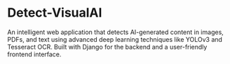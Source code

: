 # Detect-VisualAI
An intelligent web application that detects AI-generated content in images, PDFs, and text using advanced deep learning techniques like YOLOv3 and Tesseract OCR. Built with Django for the backend and a user-friendly frontend interface.
